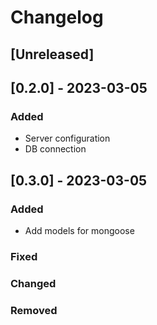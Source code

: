 # Changelog

## [Unreleased]

## [0.2.0] - 2023-03-05

### Added

- Server configuration
- DB connection

## [0.3.0] - 2023-03-05

### Added

- Add models for mongoose

### Fixed
### Changed
### Removed